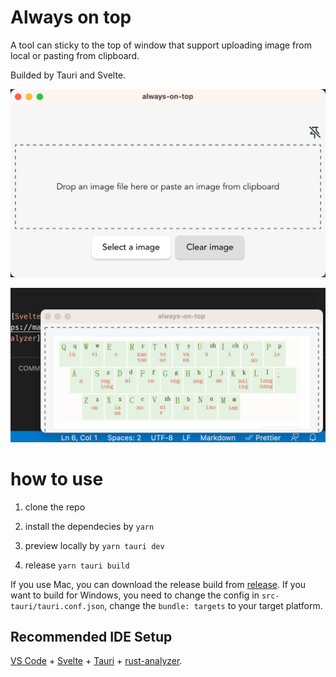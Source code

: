 # Always on top
A tool can sticky to the top of window that support uploading image from local or pasting from clipboard.

Builded by Tauri and Svelte.

![](2023-04-03-00-59-35.png)

![](2023-04-03-00-46-59.png)

# how to use
1. clone the repo

2. install the dependecies by `yarn`

3. preview locally by `yarn tauri dev`

4. release `yarn tauri build`

If you use Mac, you can download the release build from [release](https://github.com/tiodot/always-on-top/releases/tag/v0.0.1). If you want to build for Windows, you need to change the config in `src-tauri/tauri.conf.json`, change the `bundle: targets` to your target platform.


## Recommended IDE Setup

[VS Code](https://code.visualstudio.com/) + [Svelte](https://marketplace.visualstudio.com/items?itemName=svelte.svelte-vscode) + [Tauri](https://marketplace.visualstudio.com/items?itemName=tauri-apps.tauri-vscode) + [rust-analyzer](https://marketplace.visualstudio.com/items?itemName=rust-lang.rust-analyzer).
